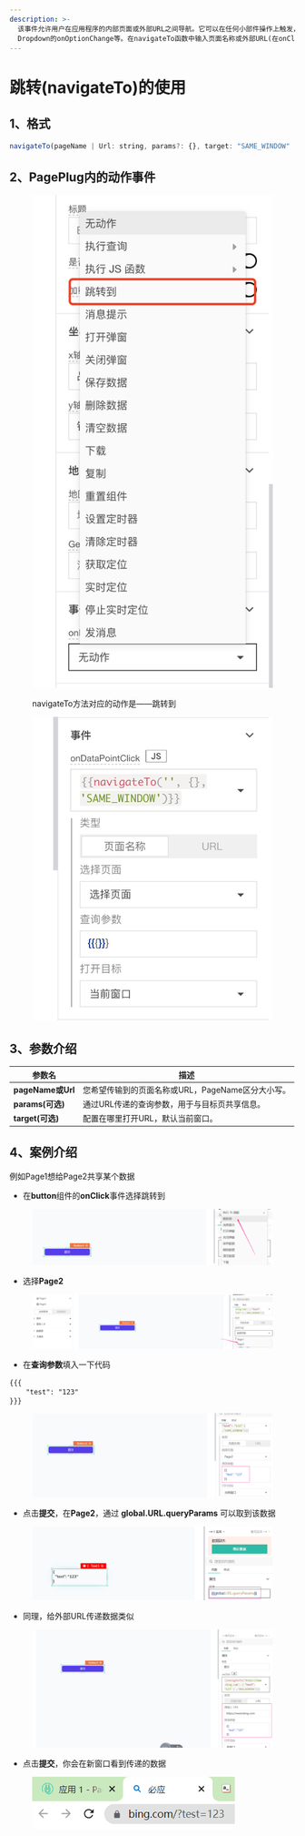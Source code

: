 ```yaml
---
description: >-
  该事件允许用户在应用程序的内部页面或外部URL之间导航。它可以在任何小部件操作上触发，如Button的onClick,
  Dropdown的onOptionChange等。在navigateTo函数中输入页面名称或外部URL(在onClick等触发操作下)，如果需要，输入Query参数，并为新页面(新窗口或相同窗口)选择目的地。
---
```


# 跳转(navigateTo)的使用

## 1、格式

```javascript
navigateTo(pageName | Url: string, params?: {}, target: "SAME_WINDOW" | "NEW_WINDOW") -> Promise
```

## 2、PagePlug内的动作事件

<figure><img src="../../.gitbook/assets/image (200).png" alt=""><figcaption><p>navigateTo方法对应的动作是——跳转到</p></figcaption></figure>

<figure><img src="../../.gitbook/assets/image (136).png" alt=""><figcaption></figcaption></figure>

## 3、参数介绍

| 参数名              | 描述                             |
| ---------------- | ------------------------------ |
| **pageName或Url** | 您希望传输到的页面名称或URL，PageName区分大小写。 |
| **params(可选)**   | 通过URL传递的查询参数，用于与目标页共享信息。       |
| **target(可选)**   | 配置在哪里打开URL，默认当前窗口。             |

## 4、案例介绍

例如Page1想给Page2共享某个数据

* 在**button**组件的**onClick**事件选择跳转到

<figure><img src="../../.gitbook/assets/image (198).png" alt=""><figcaption></figcaption></figure>

* 选择**Page2**

<figure><img src="../../.gitbook/assets/image (19).png" alt=""><figcaption></figcaption></figure>

* 在**查询参数**填入一下代码

```
{{{
	"test": "123"
}}}
```

<figure><img src="../../.gitbook/assets/image (17) (2).png" alt=""><figcaption></figcaption></figure>

* 点击**提交**，在**Page2**，通过 **global.URL.queryParams** 可以取到该数据

<figure><img src="../../.gitbook/assets/image (138).png" alt=""><figcaption></figcaption></figure>

* 同理，给外部URL传递数据类似

<figure><img src="../../.gitbook/assets/image (137) (2).png" alt=""><figcaption></figcaption></figure>

* 点击**提交**，你会在新窗口看到传递的数据

<figure><img src="../../.gitbook/assets/image (126).png" alt=""><figcaption></figcaption></figure>

